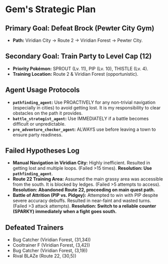 # Gem's Strategic Plan

## Primary Goal: Defeat Brock (Pewter City Gym)
*   **Path:** Viridian City -> Route 2 -> Viridian Forest -> Pewter City.

## Secondary Goal: Train Party to Level Cap (12)
*   **Priority Pokémon:** SPROUT (Lv. 11), PIP (Lv. 10), THISTLE (Lv. 4).
*   **Training Location:** Route 2 & Viridian Forest (opportunistic).

## Agent Usage Protocols
*   **`pathfinding_agent`:** Use PROACTIVELY for any non-trivial navigation (especially in cities) to avoid getting lost. It is my responsibility to clear obstacles on the path it provides.
*   **`battle_strategist_agent`:** Use IMMEDIATELY if a battle becomes difficult or unpredictable.
*   **`pre_adventure_checker_agent`:** ALWAYS use before leaving a town to ensure party readiness.

## Failed Hypotheses Log
*   **Manual Navigation in Viridian City:** Highly inefficient. Resulted in getting lost and multiple loops. (Failed >15 times). **Resolution: Use `pathfinding_agent`**.
*   **Route 22 Training Area:** Assumed the main grassy area was accessible from the south. It is blocked by ledges. (Failed >5 attempts to access). **Resolution: Abandoned Route 22, proceeding on main quest path.**
*   **Battle of Attrition (PIP vs. Pidgey):** Attempted to win with PIP despite severe accuracy debuffs. Resulted in near-faint and wasted turns. (Failed >3 attack attempts). **Resolution: Switch to a reliable counter (SPARKY) immediately when a fight goes south.**

## Defeated Trainers
*   Bug Catcher (Viridian Forest, (31,34))
*   Cooltrainer F (Viridian Forest, (3,42))
*   Bug Catcher (Viridian Forest, (3,19))
*   Rival BLAZe (Route 22, (30,5))